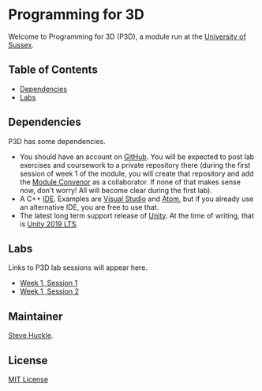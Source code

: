 # Programming for 3D

Welcome to Programming for 3D (P3D), a module run at the [University of Sussex](https://www.sussex.ac.uk/).

## Table of Contents

- [Dependencies](#dependencies)
- [Labs](#labs)

## Dependencies

P3D has some dependencies.

- You should have an account on [GitHub](https://github.com/). You will be expected to post lab exercises and coursework to a private repository there (during the first session of week 1 of the module, you will create that repository and add the [Module Convenor](#maintainer) as a collaborator. If none of that makes sense now, don't worry! All will become clear during the first lab).
- A C++ [IDE](https://en.wikipedia.org/wiki/Integrated_development_environment). Examples are [Visual Studio](https://visualstudio.microsoft.com/) and [Atom](https://atom.io/), but if you already use an alternative IDE, you are free to use that.
- The latest long term support release of [Unity](https://unity3d.com/unity/qa/lts-releases). At the time of writing, that is [Unity 2019 LTS](https://unity.com/releases/2019-lts).

## Labs

Links to P3D lab sessions will appear here.

+ [Week 1, Session 1](/docs/labs/week1Session1.md)
+ [Week 1, Session 2](/docs/labs/week1Session2.md)

## Maintainer

[Steve Huckle](https://glowkeeper.github.io/).

## License

[MIT License](LICENSE)
